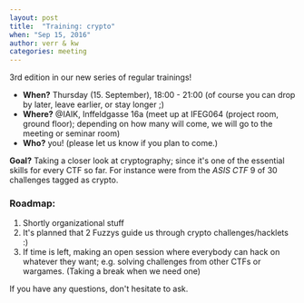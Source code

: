 ```yaml
---
layout: post
title:  "Training: crypto"
when: "Sep 15, 2016"
author: verr & kw
categories: meeting
---
```


3rd edition in our new series of regular trainings!

* **When?** Thursday (15. September), 18:00 - 21:00 (of course you can drop by later, leave earlier, or stay longer ;)
* **Where?** @IAIK, Inffeldgasse 16a (meet up at IFEG064 (project room, ground floor); depending on how many will come, we will go to the meeting or seminar room)
* **Who?** you! (please let us know if you plan to come.)


**Goal?** Taking a closer look at cryptography; since it's one of the essential skills for every CTF so far. For instance were from the *ASIS CTF* 9 of 30 challenges tagged as crypto.

### Roadmap:

1. Shortly organizational stuff
2. It's planned that 2 Fuzzys guide us through crypto challenges/hacklets :)
3. If time is left, making an open session where everybody can hack on whatever they want; e.g. solving challenges from other CTFs or wargames.
(Taking a break when we need one)

If you have any questions, don't hesitate to ask.
